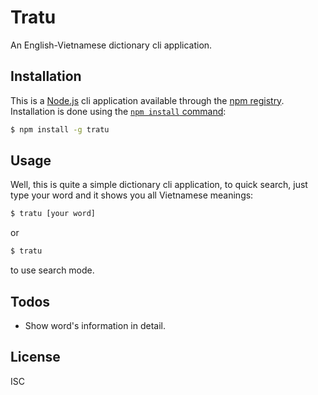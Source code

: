 # Tratu

An English-Vietnamese dictionary cli application.

## Installation 

This is a [Node.js](https://nodejs.org/en/) cli application available through the [npm registry](https://www.npmjs.com/).
Installation is done using the [`npm install` command](https://docs.npmjs.com/getting-started/installing-npm-packages-locally):
```bash
$ npm install -g tratu
```
## Usage 
Well, this is quite a simple dictionary cli application, to quick search, just type your word and it shows you all Vietnamese meanings:

```bash
$ tratu [your word]
```

or 

```bash
$ tratu
```
to use search mode.


## Todos

 - Show word's information in detail.

License
----
ISC
